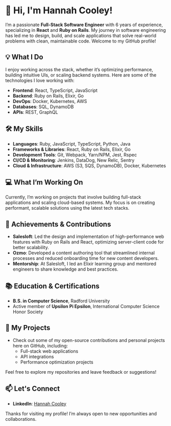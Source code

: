 # 👋 Hi, I'm Hannah Cooley!

I’m a passionate **Full-Stack Software Engineer** with 6 years of experience, specializing in **React** and **Ruby on Rails**. My journey in software engineering has led me to design, build, and scale applications that solve real-world problems with clean, maintainable code. Welcome to my GitHub profile!

## 💡 What I Do
I enjoy working across the stack, whether it’s optimizing performance, building intuitive UIs, or scaling backend systems. Here are some of the technologies I love working with:

- **Frontend**: React, TypeScript, JavaScript
- **Backend**: Ruby on Rails, Elixir, Go
- **DevOps**: Docker, Kubernetes, AWS
- **Databases**: SQL, DynamoDB
- **APIs**: REST, GraphQL

## 🛠️ My Skills
- **Languages**: Ruby, JavaScript, TypeScript, Python, Java
- **Frameworks & Libraries**: React, Ruby on Rails, Elixir, Go
- **Development Tools**: Git, Webpack, Yarn/NPM, Jest, Rspec
- **CI/CD & Monitoring**: Jenkins, DataDog, New Relic, Sentry
- **Cloud & Infrastructure**: AWS (S3, SQS, DynamoDB), Docker, Kubernetes

## 💻 What I’m Working On
Currently, I’m working on projects that involve building full-stack applications and scaling cloud-based systems. My focus is on creating performant, scalable solutions using the latest tech stacks.

## 🌟 Achievements & Contributions
- **Salesloft**: Led the design and implementation of high-performance web features with Ruby on Rails and React, optimizing server-client code for better scalability.
- **Ozmo**: Developed a content authoring tool that streamlined internal processes and reduced onboarding time for new content developers.
- **Mentorship**: At Salesloft, I led an Elixir learning group and mentored engineers to share knowledge and best practices.
  
## 📚 Education & Certifications
- **B.S. in Computer Science**, Radford University
- Active member of **Upsilon Pi Epsilon**, International Computer Science Honor Society

## 🚀 My Projects
- Check out some of my open-source contributions and personal projects here on GitHub, including:
  - Full-stack web applications
  - API integrations
  - Performance optimization projects
  
Feel free to explore my repositories and leave feedback or suggestions!

## 📫 Let's Connect
- **LinkedIn**: [Hannah Cooley](https://www.linkedin.com/in/hcooleydev/)

Thanks for visiting my profile! I’m always open to new opportunities and collaborations.
